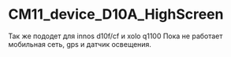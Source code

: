 # CM11_device_D10A_HighScreen
Так же пододет для innos d10f/cf и xolo q1100
Пока не работает мобильная сеть, gps и датчик освещения.
